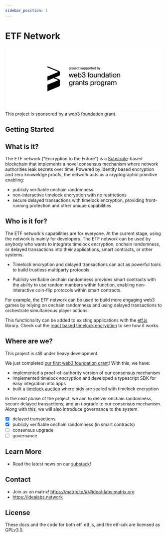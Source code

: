 ```yaml
---
sidebar_position: 1
---
```


# ETF Network

![w3fblk](https://raw.githubusercontent.com/ideal-lab5/etf/main/resources/web3%20foundation_grants_badge_black.png)
This project is sponsored by a [web3 foundation grant](https://github.com/ideal-lab5/Grants-Program/blob/master/applications/cryptex.md).

## Getting Started

## What is it?

The ETF network ("Encryption to the Future") is a [Substrate](https://github.com/paritytech/polkadot-sdk)-based blockchain that implements a novel consensus mechanism where network authorities leak secrets over time. Powered by identity based encryption and zero knoweldge proofs, the network acts as a cryptographic primitive enabling:

- publicly verifiable onchain randomness
- non-interactive timelock encryption with no restrictions
- secure delayed transactions with timelock encryption, providing front-running protection and other unique capabilities

## Who is it for?

The ETF network's capabilities are for everyone. At the current stage, using the network is mainly for developers. The ETF network can be used by anybody who wants to integrate timelock encryption, onchain randomness, or delayed transactions into their applications, smart contracts, or other systems.

- Timelock encryption and delayed transactions can act as powerful tools to build trustless multiparty protocols. 

- Publicly verifiable onchain randomness provides smart contracts with the ability to use random numbers within function, enabling non-interactive coin-flip protocols within smart contracts.

For example, the ETF network can be used to build more engaging web3 games by relying on onchain randomness and using delayed transactions to orchestrate simultaneous player actions.

This functionality can be added to existing applications with the [etf.js](https://github.com/ideal-lab5/etf.js) library. Check out the [react based timelock encryption](https://github.com/ideal-lab5/etf.js/tree/main/examples/react-tlock) to see how it works.


## Where are we?

This project is still under heavy development. 

We just completed [our first web3 foundation grant](https://github.com/ideal-lab5/Grants-Program/blob/dkg/applications/cryptex.md)! With this, we have:

- implemented a proof-of-authority version of our consensus mechanism
- implemented timelock encryption and developed a typescript SDK for easy integration into apps
- built a [timelock auction](/docs/examples/timelock_auction.md) where bids are sealed with timelock encryption

In the next phase of the project, we aim to deliver onchain randomness, secure delayed transactions, and an upgrade to our consensus mechanism. Along with this, we will also introduce governance to the system.

- [x] delayed transactions
- [x] publicly verifiable onchain randomness (in smart contracts)
- [ ] consensus upgrade
- [ ] governance

## Learn More

- Read the latest news on our [substack](https://ideallabs.substack.com/)!

## Contact

- Join us on matrix! https://matrix.to/#/#ideal-labs:matrix.org
- https://idealabs.network

## License
These docs and the code for both etf, etf.js, and the etf-sdk are licensed as GPLv3.0.
